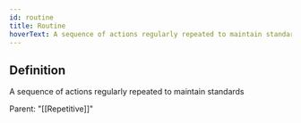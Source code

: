 ```yaml
---
id: routine
title: Routine
hoverText: A sequence of actions regularly repeated to maintain standards
---
```

## Definition
A sequence of actions regularly repeated to maintain standards

Parent: "[[Repetitive]]"